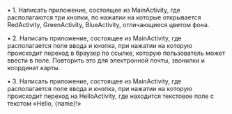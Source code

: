 • 1. Написать приложение, состоящее из MainActivity, где располагаются три кнопки, по нажатии на которые открывается RedActivity, GreenActivity, BlueActivity, отличающиеся цветом фона.

• 2. Написать приложение, состоящее из MainActivity, где располагается поле ввода и кнопка, при нажатии на которую происходит переход в браузер по ссылке, которую пользователь может ввести в поле. Повторить это для электронной почты, звонилки и координат карты.

• 3. Написать приложение, состоящее из MainActivity, где располагается поле ввода и кнопка, при нажатии на которую происходит переход на HelloActivity, где находится текстовое поле с текстом «Hello, {name}!»
